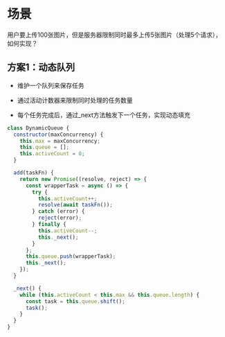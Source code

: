 # 场景

用户要上传100张图片，但是服务器限制同时最多上传5张图片（处理5个请求），如何实现？

## 方案1：动态队列

- 维护一个队列来保存任务

- 通过活动计数器来限制同时处理的任务数量

- 每个任务完成后，通过_next方法触发下一个任务，实现动态填充

```js
class DynamicQueue {
  constructor(maxConcurrency) {
    this.max = maxConcurrency;
    this.queue = [];
    this.activeCount = 0;
  }

  add(taskFn) {
    return new Promise((resolve, reject) => {
      const wrapperTask = async () => {
        try {
          this.activeCount++;
          resolve(await taskFn());
        } catch (error) {
          reject(error);
        } finally {
          this.activeCount--;
          this._next();
        }
      };
      this.queue.push(wrapperTask);
      this._next();
    });
  }

  _next() {
    while (this.activeCount < this.max && this.queue.length) {
      const task = this.queue.shift();
      task();
    }
  }
}
```

